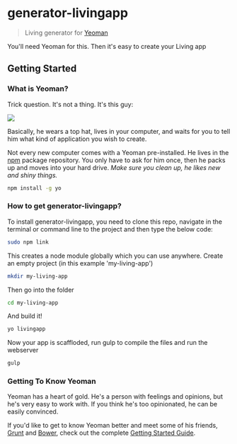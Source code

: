 # generator-livingapp 

> Living generator for [Yeoman](http://yeoman.io)

You'll need Yeoman for this. Then it's easy to create your Living app

## Getting Started

### What is Yeoman?

Trick question. It's not a thing. It's this guy:

![](http://i.imgur.com/JHaAlBJ.png)

Basically, he wears a top hat, lives in your computer, and waits for you to tell him what kind of application you wish to create.

Not every new computer comes with a Yeoman pre-installed. He lives in the [npm](https://npmjs.org) package repository. You only have to ask for him once, then he packs up and moves into your hard drive. *Make sure you clean up, he likes new and shiny things.*

```bash
npm install -g yo
```

### How to get generator-livingapp?

To install generator-livingapp, you need to clone this repo, navigate in the terminal or command line to the project and then type the below code:

```bash
sudo npm link
```

This creates a node module globally which you can use anywhere.
Create an empty project (in this example 'my-living-app')


```bash
mkdir my-living-app
```

Then go into the folder

```bash
cd my-living-app
```

And build it!

```bash
yo livingapp
```

Now your app is scaffloded, run gulp to compile the files and run the webserver

```bash
gulp
```


### Getting To Know Yeoman

Yeoman has a heart of gold. He's a person with feelings and opinions, but he's very easy to work with. If you think he's too opinionated, he can be easily convinced.

If you'd like to get to know Yeoman better and meet some of his friends, [Grunt](http://gruntjs.com) and [Bower](http://bower.io), check out the complete [Getting Started Guide](https://github.com/yeoman/yeoman/wiki/Getting-Started).
